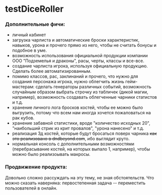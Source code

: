 # testDiceRoller

### Дополнительные фичи:
- личный кабинет
- загрузка чарлиста и автоматические броски характеристик, навыков, урона и прочего прямо из него, чтобы не считать бонусы и подобное в уме.
- возможность использования официальной продукции компании ООО "Подземелья и драконы", расы, черты, классы и все-все.
- создание чарлиста игрока, используя официальную продукцию. Сделать более автоматизированным.
- помимо классов, рас, заклинаний и прочего, что нужно для создания персонажа игрока, нужно облегчить жизнь гейм-мастерам: сделать генераторы различных событий, возможность случайным образом выбрать строчку из табличек (дикой магии, например), возможность создавать облегченные чарники статистов и т.д.
- хранение личного лога бросков костей, чтобы ее можно было выгрузить, потому что всем нам иногда хочется пожаловаться на рак кубов.
- хранение забавной статистики, вроде "количество исходных 20", "наибольший стрик из крит провалов", "урона нанесено" и т.д.
- реализация 3д костей, которые будут бросаться поверх чарника ~~как это реализовано в dndbeyond.com~~, ибо выглядит круто.
- нормальная консоль с дополнительными возможностями (перебрасывание костей, на которых выпало 1, например), чтобы можно было реализоывать макросы.

### Продвижение продукта:
Довольно сложно рассуждать на эту тему, не зная обстоятельств.
Что можно сказать наверняка: первостепенная задача -- переместить пользователей в онлайн.
